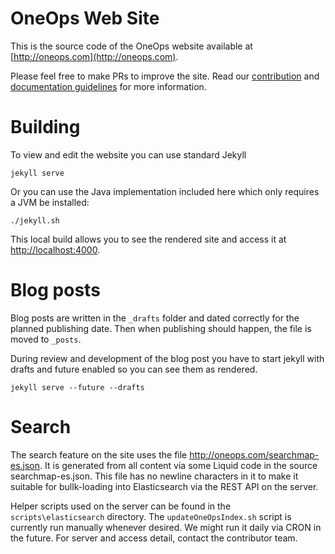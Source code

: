 # OneOps Web Site

This is the source code of the OneOps website available at [http://oneops.com](http://oneops.com).

Please feel free to make PRs to improve the site. Read our [contribution](http://oneops.com/general/contribute.html)
and [documentation guidelines](http://oneops.com/general/doc-guideline.html) for more information.

# Building

To view and edit the website you can use standard Jekyll

```
jekyll serve
```

Or you can use the Java implementation included here which only requires a JVM be installed:

```
./jekyll.sh
```

This local build allows you to see the rendered site and access it at
[http://localhost:4000](http://localhost:4000).

# Blog posts

Blog posts are written in the `_drafts` folder and dated correctly for the planned publishing date. Then when publishing 
should happen, the file is moved to `_posts`.

During review and development of the blog post you have to start jekyll with drafts and future enabled so you can see 
them as rendered.

```
jekyll serve --future --drafts
````

# Search

The search feature on the site uses the file http://oneops.com/searchmap-es.json. It is generated from all content
via some Liquid code in the source searchmap-es.json. This file has no newline characters in it to make it suitable
for bullk-loading into Elasticsearch via the REST API on the server.

Helper scripts used on the server can be found in the `scripts\elasticsearch` directory. The `updateOneOpsIndex.sh` script
is currently run manually whenever desired. We might run it daily via CRON in the future. For server and access
detail, contact the contributor team.


